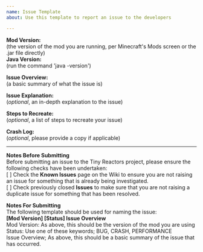 ```yaml
---
name: Issue Template
about: Use this template to report an issue to the developers

---
```


__Mod Version:__  
(the version of the mod you are running, per Minecraft's Mods screen or the .jar file directly)  
__Java Version:__  
(run the command 'java -version')  
  
__Issue Overview:__  
(a basic summary of what the issue is)  
  
__Issue Explanation:__  
(_optional_, an in-depth explanation to the issue)  
  
__Steps to Recreate:__  
(_optional_, a list of steps to recreate your issue)  
  
__Crash Log:__  
(_optional_, please provide a copy if applicable)  

---

__Notes Before Submitting__  
Before submitting an issue to the Tiny Reactors project, please ensure the following checks have been undertaken:  
[ ] Check the __Known Issues__ page on the Wiki to ensure you are not raising an issue for something that is already being investigated.  
[ ] Check previously closed __Issues__ to make sure that you are not raising a duplicate issue for something that has been resolved.  

__Notes For Submitting__  
The following template should be used for naming the issue:  
__[Mod Version] [Status] Issue Overview__  
Mod Version: As above, this should be the version of the mod you are using  
Status: Use one of these keywords; BUG, CRASH, PERFORMANCE  
Issue Overview; As above, this should be a basic summary of the issue that has occurred.
